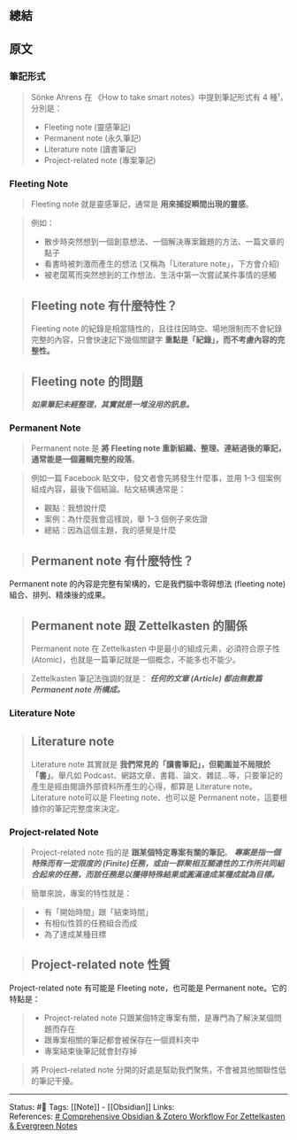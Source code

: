 
## 總結

## 原文

### 筆記形式

> Sönke Ahrens 在 《How to take smart notes》中提到筆記形式有 4 種¹，分別是：
> -   Fleeting note (靈感筆記)
> -   Permanent note (永久筆記)
> -   Literature note (讀書筆記)
> -   Project-related note (專案筆記)



### Fleeting Note 

> Fleeting note 就是靈感筆記，通常是 **用來捕捉瞬間出現的靈感**。

> 例如：
> -   散步時突然想到一個創意想法、一個解決專案難題的方法、一篇文章的點子
> -   看書時被刺激而產生的想法 (又稱為「Literature note」，下方會介紹)
> -   被老闆罵而突然想到的工作想法、生活中第一次嘗試某件事情的感觸



> ## Fleeting note 有什麼特性？
> Fleeting note 的紀錄是相當隨性的，且往往因時空、場地限制而不會紀錄完整的內容，只會快速記下幾個關鍵字
> **重點是「紀錄」，而不考慮內容的完整性。**

> ## Fleeting note 的問題
> **_如果筆記未經整理，其實就是一堆沒用的訊息。_**


### Permanent Note

> Permanent note 是 **將 Fleeting note 重新組織、整理、連結過後的筆記，通常能是一個邏輯完整的段落**。

> 例如一篇 Facebook 貼文中，發文者會先將發生什麼事，並用 1–3 個案例組成內容，最後下個結論。貼文結構通常是：
> -   觀點：我想說什麼
> -   案例：為什麼我會這樣說，舉 1–3 個例子來佐證
> -   總結：因為這個主題，我的感覺是什麼

> ## Permanent note 有什麼特性？
Permanent note 的內容是完整有架構的，它是我們腦中零碎想法 (fleeting note) 組合、排列、精煉後的成果。



> ## Permanent note 跟 Zettelkasten 的關係
> Permanent note 在 Zettelkasten 中是最小的組成元素，必須符合原子性 (Atomic)，也就是一篇筆記就是一個概念，不能多也不能少。


> Zettelkasten 筆記法強調的就是：
> **_任何的文章 (Article) 都由無數篇 Permanent note 所構成。_**

### Literature Note

> ## Literature note
> Literature note 其實就是 **我們常見的「讀書筆記」，但範圍並不局限於「書」**。舉凡如 Podcast、網路文章、書籍、論文、雜誌…等，只要筆記的產生是經由閱讀外部資料所產生的心得，都算是 Literature note。
> Literature note可以是 Fleeting note、也可以是 Permanent note，這要根據你的筆記完整度來決定。


### Project-related Note

> Project-related note 指的是 **跟某個特定專案有關的筆記**。
> **_專案是指一個特殊而有一定限度的 (Finite)任務，或由一群聚相互關連性的工作所共同組合起來的任務，而該任務是以獲得特殊結果或圓滿達成某種成就為目標。_**

> 簡單來說，專案的特性就是：

> -   有「開始時間」跟「結束時間」
> -   有相似性質的任務組合而成
> -   為了達成某種目標

> ## Project-related note 性質
Project-related note 有可能是 Fleeting note，也可能是 Permanent note。它的特點是：
>  -  Project-related note 只跟某個特定專案有關，是專門為了解決某個問題而存在
>  -  跟專案相關的筆記都會被保存在一個資料夾中
> - 專案結束後筆記就會封存掉


> 將 Project-related note 分開的好處是幫助我們聚焦，不會被其他關聯性低的筆記干擾。


---
Status: #🌱 
Tags:
[[Note]] - [[Obsidian]]
Links: 				
References:
[# Comprehensive Obsidian & Zotero Workflow For Zettelkasten & Evergreen Notes](https://youtu.be/_Fjhad-Z61o)